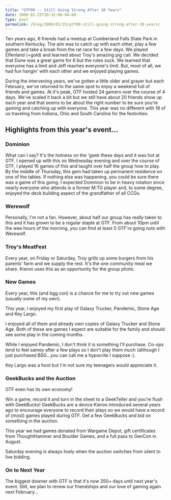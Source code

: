 ```yaml
---
title: "GTF09 -- Still Going Strong After 10 Years"
date: 2009-02-25T20:32:00-04:00
type: post
permalink: /blog/2009/02/25/gtf09-still-going-strong-after-10-years/
---
```

Ten years ago, 6 friends had a meetup at Cumberland Falls State Park in southern Kentucky. The aim was to catch up with each other, play a few games and take a break from the rat race for a few days. We played Elfenland (+gold) and learned about Troy's amazing pig call. We decided that Dune was a great game for 6 but the rules suck. We learned that everyone has a limit and Jeff reaches everyone's limit. But, most of all, we had fun hangin' with each other and we enjoyed playing games.

During the intervening years, we've gotten a little older and grayer but each February, we've returned to the same spot to enjoy a weekend full of friends and games. At it's peak, GTF hosted 24 gamers over the course of 4 days. We've scaled it back a bit but we still have about 20 friends show up each year and that seems to be about the right number to be sure you're gaming and catching up with everyone. This year was no different with 18 of us traveling from Indiana, Ohio and South Carolina for the festivities.

## Highlights from this year's event...

### Dominion

What can I say? It's the hotness on the 'geek these days and it was hot at GTF. I opened up with this on Wednesday evening and over the course of GTF, I played 16 games of this and taught over half the group how to play. By the middle of Thursday, this gem had taken up permanent residence on one of the tables. If nothing else was happening, you could be sure there was a game of this going. I expected Dominion to be in heavy rotation since nearly everyone who attends is a former M:TG player and, to some degree, enjoyed the deck building aspect of the grandfather of all CCGs.

### Werewolf

Personally, I'm not a fan. However, about half our group has really taken to this and it has grown to be a regular staple at GTF. From about 10pm until the wee hours of the morning, you can find at least 5 GTF'rs going nuts with Werewolf.

### Troy's MeatFest

Every year, on Friday or Saturday, Troy grills up some burgers from his parents' farm and we supply the rest. It's the one community meal we share. Kieron uses this as an opportunity for the group photo. 

### New Games

Every year, this (and bgg.con) is a chance for me to try out new games (usually some of my own). 

This year, I enjoyed my first play of Galaxy Trucker, Pandemic, Stone Age and Key Largo. 

I enjoyed all of them and already own copies of Galaxy Trucker and Stone Age. Both of these are games I expect are suitable for the family and should see some play in the coming months. 

While I enjoyed Pandemic, I don't think it is something I'll purchase. Co-ops tend to feel samey after a few plays so I don't play them much (although I just purchased BSG...you can call me a hypocrite I suppose :). 

Key Largo was a hoot but I'm not sure my teenagers would appreciate it.

### GeekBucks and the Auction

GTF even has its own economy! 

Win a game, record it and turn in the sheet to a GeekTeller and you're flush with GeekBucks! GeekBucks are a device Kieron introduced several years ago to encourage everyone to record their plays so we would have a record of (most) games played during GTF. Get a few GeekBucks and bid on something in the auction.

This year we had games donated from Wargame Depot, gift certificates from ThoughtHammer and Boulder Games, and a full pass to GenCon in August. 

Saturday evening is always lively when the auction switches from silent to live bidding.

### On to Next Year

The biggest downer with GTF is that it's now 350+ days until next year's event. Still, we plan to renew our friendships and our love of gaming again next February...
